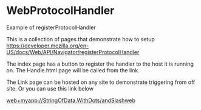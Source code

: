 # WebProtocolHandler
Example of registerProtocolHandler 


This is a collection of pages that demonstrate how to setup https://developer.mozilla.org/en-US/docs/Web/API/Navigator/registerProtocolHandler

The index page has a button to register the handler to the host it is running on. The Handle.html page will be called from the link.

The Link page can be hosted on any site to demonstrate triggering from off site. Or you can use this link below

<web+myapp://StringOfData.WithDots/andSlashweb>